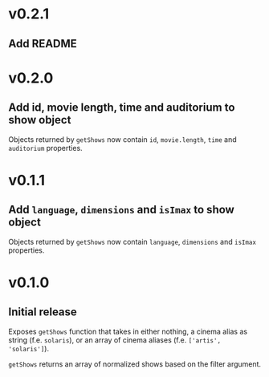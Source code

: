 # v0.2.1
## Add README

<!-- -->

# v0.2.0
## Add id, movie length, time and auditorium to show object

Objects returned by `getShows` now contain `id`, `movie.length`, `time` and `auditorium` properties.

<!-- -->

# v0.1.1
## Add `language`, `dimensions` and `isImax` to show object

Objects returned by `getShows` now contain `language`, `dimensions` and `isImax` properties.

<!-- -->

# v0.1.0
## Initial release

Exposes `getShows` function that takes in either nothing, a cinema alias as string (f.e. `solaris`), or an array of cinema aliases (f.e. `['artis', 'solaris']`).

`getShows` returns an array of normalized shows based on the filter argument.
